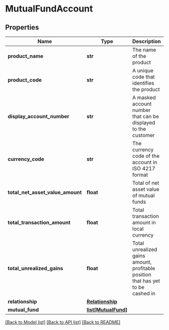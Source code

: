 # MutualFundAccount

## Properties
Name | Type | Description | Notes
------------ | ------------- | ------------- | -------------
**product_name** | **str** | The name of the product | [optional] 
**product_code** | **str** | A unique code that identifies the product | [optional] 
**display_account_number** | **str** | A masked account number that can be displayed to the customer | 
**currency_code** | **str** | The currency code of the account in ISO 4217 format | [optional] 
**total_net_asset_value_amount** | **float** | Total of net asset value of mutual funds | [optional] 
**total_transaction_amount** | **float** | Total transaction amount in local currency | [optional] 
**total_unrealized_gains** | **float** | Total unrealized gains amount, profitable position that has yet to be cashed in | [optional] 
**relationship** | [**Relationship**](Relationship.md) |  | [optional] 
**mutual_fund** | [**list[MutualFund]**](MutualFund.md) |  | [optional] 

[[Back to Model list]](../README.md#documentation-for-models) [[Back to API list]](../README.md#documentation-for-api-endpoints) [[Back to README]](../README.md)

